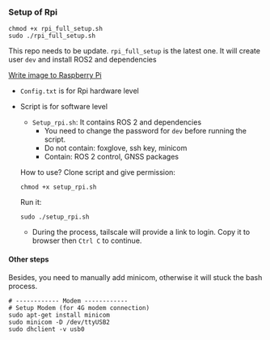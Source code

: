 ### Setup of Rpi


```
chmod +x rpi_full_setup.sh
sudo ./rpi_full_setup.sh
```
This repo needs to be update. `rpi_full_setup` is the latest one. It will create user `dev` and install ROS2 and dependencies




[Write image to Raspberry Pi ](https://orobotics.sharepoint.com/:w:/s/AMRSweeper/EYyAcXdbdvBDn3S_FSLEkB8BfrLMU5o2DUBJO345Z8hJNw?e=cCnbcv)
- `Config.txt` is for Rpi hardware level
- Script is for software level
  - `Setup_rpi.sh`: It contains ROS 2 and dependencies
    - You need to change the password for `dev` before running the script.
    - Do not contain: foxglove, ssh key, minicom
    - Contain: ROS 2 control, GNSS packages
      
  How to use? Clone script and give permission:
  ```
  chmod +x setup_rpi.sh
  ```
  Run it:
  ```
  sudo ./setup_rpi.sh
  ```
  * During the process, tailscale will provide a link to login. Copy it to browser then `Ctrl C` to continue.
  
#### Other steps
Besides, you need to manually add minicom, otherwise it will stuck the bash process.
```
# ------------ Modem ------------ 
# Setup Modem (for 4G modem connection)
sudo apt-get install minicom
sudo minicom -D /dev/ttyUSB2
sudo dhclient -v usb0
```


